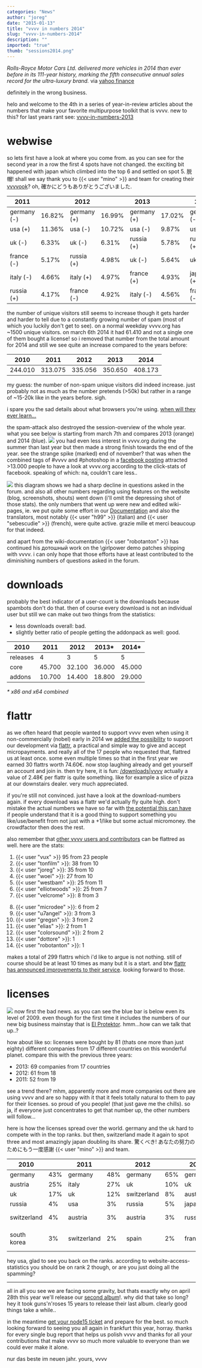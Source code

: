 ```yaml
---
categories: "News"
author: "joreg"
date: "2015-01-13"
title: "vvvv in numbers 2014"
slug: "vvvv-in-numbers-2014"
description: ""
imported: "true"
thumb: "sessions2014.png"
---
```



*Rolls-Royce Motor Cars Ltd. delivered more vehicles in 2014 than ever before in its 111-year history, marking the fifth consecutive annual sales record for the ultra-luxury brand.*
via [yahoo finance](http://finance.yahoo.com/news/rolls-royce-reports-record-sales-000100517.html)

definitely in the wrong business.

helo and welcome to the 4th in a series of year-in-review articles about the numbers that make your favorite multipurpose toolkit that is vvvv. new to this? for last years rant see: [vvvv-in-numbers-2013](/blog/2014/vvvv-in-numbers-2013)

# webwise
so lets first have a look at where you come from. as you can see for the second year in a row the first 4 spots have not changed. the exciting bit happened with japan which climbed into the top 6 and settled on spot 5. 脱帽! shall we say thank you to {{< user "mino" >}} and team for creating their [vvvvook](http://www.bnn.co.jp/books/6211/)? oh, 確かにどうもありがとうございました. 

**2011**| |**2012**| |**2013**| |**2014**|
|---|---|---|---|---|---|---|
germany (-)|16.82%|germany (+)|16.99%|germany (+)|17.02%|germany (-)|13.81%
usa (+)|11.36%|usa (-)|10.72%|usa (-)|9.87%|usa (+)|10.74%
uk (-)|6.33%|uk (-)|6.31%|russia (+)|5.78%|russia (+)|7.39%
france (-)|5.17%|russia (+)|4.98%|uk (-)|5.64%|uk (-)|5.37%
italy (-)|4.66%|italy (+)|4.97%|france (+)|4.93%|japan (+)|4.85%
russia (+)|4.17%|france (-)|4.92%|italy (-)|4.56%|france (-)|4.12%


the number of unique visitors still seems to increase though it gets harder and harder to tell due to a constantly growing number of spam (most of which you luckily don't get to see). on a normal weekday vvvv.org has ~1500 unique visitors. on march 6th 2014 it had 61.410 and not a single one of them bought a license! so i removed that number from the total amount for 2014 and still we see quite an increase compared to the years before:

**2010** | **2011** | **2012** | **2013**|**2014**
|---|---|---|---|---|
244.010 | 313.075 | 335.056 | 350.650 | 408.173


my guess: the number of non-spam unique visitors did indeed increase. just probably not as much as the number pretends (>50k) but rather in a range of ~15-20k like in the years before. sigh.

i spare you the sad details about what browsers you're using. [when will they ever learn...](https://www.youtube.com/watch?v=pYii6nxhvUk)

the spam-attack also destroyed the session-overview of the whole year. what you see below is starting from march 7th and compares 2013 (orange) and 2014 (blue). 
![](sessions2014.png) 
you had even less interest in vvvv.org during the summer than last year but then made a strong finish towards the end of the year. see the strange spike (marked) end of november? that was when the combined tags of #vvvv and #photoshop in a [facebook posting](https://www.facebook.com/vvvv.org/posts/10152391972556097) attracted >13.000 people to have a look at vvvv.org according to the click-stats of facebook. speaking of which: na, couldn't care less..

![](Diagrams-DirectX%20Renderer_2015.01.11-00.09.15.png) 
this diagram shows we had a sharp decline in questions asked in the forum. and also all other numbers regarding using features on the website (blog, screenshots, shouts) went down (i'll omit the depressing shot of those stats). the only numbers that went up were new and edited wiki-pages, ie. we put quite some effort in our [Documentation](https://betadocs.vvvv.org) and also the translators, most notably {{< user "h99" >}} (italian) and {{< user "sebescudie" >}} (french), were quite active. grazie mille et merci beaucoup for that indeed. 

and apart from the wiki-documentation {{< user "robotanton" >}} has continued his дотошный work on the \girlpower demo patches shipping with vvvv. i can only hope that those efforts have at least contributed to the diminishing numbers of questions asked in the forum. 

# downloads
probably the best indicator of a user-count is the downloads because spambots don't do that. then of course every download is not an individual user but still we can make out two things from the statistics:
* less downloads overall: bad.
* slightly better ratio of people getting the addonpack as well: good.

|**2010** | **2011** | **2012** | **2013*** | **2014***
|---|---|---|---|---|
releases | 4 | 3 | 5 | 5 | 5
core | 45.700 | 32.100 | 36.000 | 45.000 | 42.500
addons | 10.700 | 14.400 | 18.800 | 29.000 | 28.500

*\* x86 and x64 combined*

# flattr
as we often heard that people wanted to support vvvv even when using it non-commercially (nobel) early in 2014 we [added the possibility](/blog/2014/flattr-on-vvvv.org) to support our development via [flattr](https://flattr.com), a practical and simple way to give and accept micropayments. and really all of the 17 people who requested that, flattred us at least once. some even multiple times so that in the first year we earned 30 flattrs worth 74.60€. now stop laughing already and get yourself an account and join in. then try here, it is fun: 
[/downloads|vvvv](flattr)
actually a value of 2.48€ per flattr is quite something. like for example a slice of pizza at our downstairs dealer. very much appreciated. 

if you're still not convinced. just have a look at the download-numbers again. if every download was a flattr we'd actually fly quite high. don't mistake the actual numbers we have so far with [the potential this can have](http://berlinow.com/2048/flattrs-german-success-story-berlin/) if people understand that it is a good thing to support something you like/use/benefit from not just with a +1/like but some actual micromoney. the crowdfactor then does the rest.

also remember that [other vvvv users and contributors](https://vvvv.org/404) can be flattred as well. here are the stats:
<!--{SPLIT()}-->
1. {{< user "vux" >}} 95 from 23 people
2. {{< user "tonfilm" >}}: 38 from 10
3. {{< user "joreg" >}}: 35 from 10
4. {{< user "woei" >}}: 27 from 10 
5. {{< user "westbam" >}}: 25 from 11
6. {{< user "elliotwoods" >}}: 25 from 7
7. {{< user "velcrome" >}}: 8 from 3
<!--~~~-->
8. {{< user "microdee" >}}: 6 from 2
9. {{< user "u7angel" >}}: 3 from 3
10. {{< user "gregsn" >}}: 3 from 2
11. {{< user "elias" >}}: 2 from 1
12. {{< user "colorsound" >}}: 2 from 2 
13. {{< user "dottore" >}}: 1
14. {{< user "robotanton" >}}: 1
<!--{SPLIT}-->

makes a total of 299 flattrs which i'd like to argue is not nothing. still of course should be at least 10 times as many but it is a start. and btw [flattr has announced improvements to their service](http://blog.flattr.net/2014/05/developing-a-new-flattr-experience/). looking forward to those. 

# licenses
![](Diagrams-DirectX%20Renderer_2015.01.10-00.02.24.png) 
now first the bad news. as you can see the blue bar is below even its level of 2009. even though for the first time it includes the numbers of our new big business mainstay that is [El Protektor](https://betadocs.vvvv.org/using-vvvv/protektor.html). hmm...how can we talk that up..?

how about like so: licenses were bought by 81 (thats one more than just eighty) different companies from 17 different countries on this wonderful planet. compare this with the previous three years:

* 2013: 69 companies from 17 countries
* 2012: 61 from 18 
* 2011: 52 from 19

see a trend there? mhm, apparently more and more companies out there are using vvvv and are so happy with it that it feels totally natural to them to pay for their licenses. so proud of you people! (that just gave me the chills). so ja, if everyone just concentrates to get that number up, the other numbers will follow...

here is how the licenses spread over the world. germany and the uk hard to compete with in the top ranks. but then, switzerland made it again to spot three and most amazingly japan doubling its share. 驚くべき! あなたの努力のためにもう一度感謝 {{< user "mino" >}} and team.

**2010**| |**2011**| |**2012**| |**2013**| |**2014**|
|---|---|---|---|---|---|---|---|---|
germany|43%|germany|48%|germany|65%|germany|55%|germany|48%
austria|25%|italy|27%|uk|10%|uk|25%|uk|14%
uk|17%|uk|12%|switzerland|8%|austria|3%|switzerland|6%
russia|4%|usa|3%|russia|5%|japan|2.8%|japan|5.6%
switzerland|4%|austria|3%|austria|3%|russia|2.5%|aut, aus, usa|4.22%
south korea|3%|switzerland|2%|spain|2%|france|2.5%|russia, norway, czech|2.8%


hey usa, glad to see you back on the ranks. according to website-access-statistics you should be on rank 2 though, or are you just doing all the spamming?

---

all in all you see we are facing some gravity, but thats exactly why on april 28th this year we'll release our [second album](https://en.wikipedia.org/wiki/Sophomore_slump)!. why did that take so long? hey it took guns'n'roses 15 years to release their last album. clearly good things take a while.. 

in the meantime [get your node15 ticket](http://node15.vvvv.org/#tickets) and prepare for the best. so much looking forward to seeing you all again in frankfurt this year, horray. thanks for every single bug report that helps us polish vvvv and thanks for all your contributions that make vvvv so much more valuable to everyone than we could ever make it alone. 

nur das beste im neuen jahr.
yours,
vvvv

